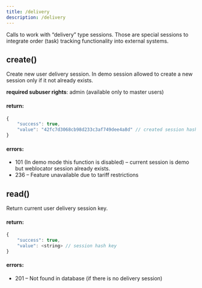 ```yaml
---
title: /delivery
description: /delivery
---
```


Calls to work with “delivery” type sessions. Those are special sessions to integrate order (task) tracking functionality into external systems.

## create()

Create new user delivery session.
In demo session allowed to create a new session only if it not already exists.

**required subuser rights**: admin (available only to master users)

#### return:

```js
{
    "success": true,
    "value": "42fc7d3068cb98d233c3af749dee4a8d" // created session hash key
}
```

#### errors:

*   101 (In demo mode this function is disabled) – current session is demo but weblocator session already exists.
*   236 – Feature unavailable due to tariff restrictions

## read()

Return current user delivery session key.

#### return:

```js
{
    "success": true,
    "value": <string> // session hash key
}
```

#### errors:

*   201 – Not found in database (if there is no delivery session)
